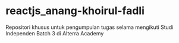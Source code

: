 # reactjs_anang-khoirul-fadli
Repositori khusus untuk pengumpulan tugas selama mengikuti Studi Independen Batch 3 di Alterra Academy
